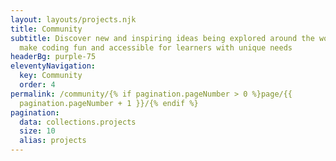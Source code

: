 ```yaml
---
layout: layouts/projects.njk
title: Community
subtitle: Discover new and inspiring ideas being explored around the world to
  make coding fun and accessible for learners with unique needs
headerBg: purple-75
eleventyNavigation:
  key: Community
  order: 4
permalink: /community/{% if pagination.pageNumber > 0 %}page/{{
  pagination.pageNumber + 1 }}/{% endif %}
pagination:
  data: collections.projects
  size: 10
  alias: projects
---
```

